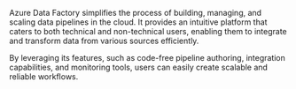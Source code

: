 Azure Data Factory simplifies the process of building, managing, and scaling data pipelines in the cloud. It provides an intuitive platform that caters to both technical and non-technical users, enabling them to integrate and transform data from various sources efficiently. 

By leveraging its features, such as code-free pipeline authoring, integration capabilities, and monitoring tools, users can easily create scalable and reliable workflows.
